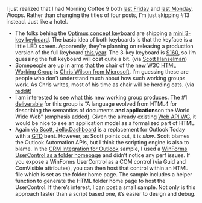 I just realized that I had Morning Coffee 9 both [last
Friday](http://devhawk.net/2007/01/12/late-morning-coffee-9/) and
[last Monday](http://devhawk.net/2007/01/15/morning-coffee-9/).
Woops. Rather than changing the titles of four posts, I’m just skipping
\#13 instead. Just like a hotel.

-   The folks behing the [Optimus concept
    keyboard](http://www.artlebedev.com/everything/optimus/) are
    shipping a [mini 3-key
    keyboard](http://www.artlebedev.com/everything/optimus-mini/). The
    basic idea of both keyboards is that the keyface is a little LED
    screen. Apparently, they’re planning on releasing a production
    version of the full keyboard [this
    year](http://www.artlebedev.com/everything/optimus/answers/). The
    3-key keyboard is
    [\$160](http://store.artlebedev.com/catalog/computer_add-ons/optimus-mini-three/),
    so I’m guessing the full keyboard will cost quite a bit. (via [Scott
    Hanselman](http://www.hanselman.com/blog/OptimusMiniThreeKeyboardAndWindowsVistaSideShow.aspx))
-   [Some](http://www.456bereastreet.com/archive/200701/new_w3c_html_working_group_chaired_by_microsoft/)[people](http://glazman.org/weblog/dotclear/index.php?2007/01/11/2420-future-of-the-html-wg-3)
    are up in arms that the chair of the [new W3C HTML Working
    Group](http://www.w3.org/2006/11/HTML-WG-charter.html) is [Chris
    Wilson from
    Microsoft](http://blogs.msdn.com/cwilso/archive/2007/01/10/you-me-and-the-w3c-aka-reinventing-html.aspx).
    I’m guessing these are people who don’t understand much about how
    such working groups work. As Chris writes, most of his time as chair
    will be herding cats. (via [reddit](http://programming.reddit.com/))
-   I am interested to see what this new working group produces. The \#1
    [deliverable](http://www.w3.org/2006/11/HTML-WG-charter.html#deliverables) for
    this group is “A language evolved from HTML4 for describing the
    semantics of documents **and applications**on the World Wide Web”
    (emphasis added). Given the already existing [Web API
    WG](http://www.w3.org/2006/webapi/), it would be nice to see an
    application model as a formalized part of HTML.
-   Again [via
    Scott](http://www.hanselman.com/blog/ImprovingOutlookTodayWithJelloDashboard.aspx),
    [Jello.Dashboard](http://jello.wordpress.com/) is a replacement for
    Outlook Today with a [GTD](http://www.davidco.com/what_is_gtd.php)
    bent. However, as Scott points out, it is *slow*. Scott blames the
    Outlook Automation APIs, but I think the scripting engine is also to
    blame. In the [CRM Integration for
    Outlook](http://devhawk.net/2006/01/09/outlook-integration-sample/)
    sample, I used a [WinForms UserControl as a folder
    homepage](http://msdn2.microsoft.com/en-us/library/aa479345.aspx#otlkcustinentapp_topic9)
    and didn’t notice any perf issues. If you expose a WinForms
    UserControl as a COM control (via Guid and ComVisible attributes),
    you can then host that control within an HTML file which is set as
    the folder home page. The sample includes a helper function to
    generate the HTML folder home page to host the UserControl. If
    there’s interest, I can post a small sample. Not only is this
    approach faster than a script based one, it’s easier to design and
    debug.

